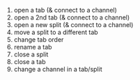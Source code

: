 1. open a tab (& connect to a channel)
2. open a 2nd tab (& connect to a channel)
3. open a new split (& connect to a channel)
4. move a split to a different tab
5. change tab order
6. rename a tab
7. close a split
8. close a tab
9. change a channel in a tab/split
